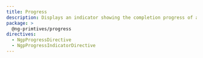 ```yaml
---
title: Progress
description: Displays an indicator showing the completion progress of a task, typically displayed as a progress bar.
package: >
  @ng-primtives/progress
directives:
  - NgpProgressDirective
  - NgpProgressIndicatorDirective
---
```

